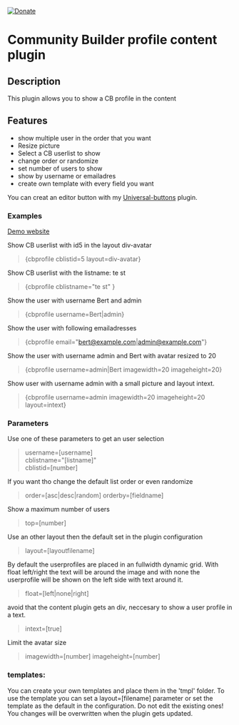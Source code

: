 [![Donate](https://img.shields.io/badge/Donate-PayPal-green.svg)](https://www.paypal.com/donate/?business=SAT23GPU7F6AS&no_recurring=1&currency_code=EUR)
# Community Builder profile content plugin

## Description
This plugin allows you to show a CB profile in the content

## Features

- show multiple user in the order that you want
- Resize picture
- Select a CB userlist to show
- change order or randomize
- set number of users to show
- show by username or emailadres
- create own template with every field you want

You can creat an editor button with my [Universal-buttons](https://github.com/Tazzios/Universal-buttons) plugin. 

### Examples
[Demo website](https://marijqg132.132.axc.nl/demo/)

Show CB userlist with id5 in the layout div-avatar
>{cbprofile cblistid=5 layout=div-avatar}

Show CB userlist with the listname: te st 
>{cbprofile cblistname="te st" }

Show the user with username Bert and admin 
>{cbprofile username=Bert|admin}

Show the user with following emailadresses 
>{cbprofile email="bert@example.com|admin@example.com"}

Show the user with username admin and Bert with avatar resized to 20
>{cbprofile username=admin|Bert imagewidth=20 imageheight=20}

Show user with username admin with a small picture and layout intext.
>{cbprofile username=admin imagewidth=20 imageheight=20 layout=intext} 


### Parameters

Use one of these parameters to get an user selection
>username=[username]  
>cblistname="[listname]"  
>cblistid=[number] 

If you want tho change the default list order or even randomize 
>order=[asc|desc|random] orderby=[fieldname]

Show a maximum number of users
>top=[number]
 

Use an other layout then the default set in the plugin configuration
>layout=[layoutfilename]

By default the userprofiles are placed in an fullwidth dynamic grid. With float left/right the text will be around the image and with none the userprofile will be shown on the left side with text around it.
>float=[left|none|right]

avoid that the content plugin gets an div, neccesary to show a user profile in a text.
>intext=[true]

Limit the avatar size
>imagewidth=[number]
>imageheight=[number]


### templates:

You can create your own templates and place them in the 'tmpl' folder.
To use the template you can set a layout=[filename] parameter or set the template as the default in the configuration.
Do not edit the existing ones! You changes will be overwritten when the plugin gets updated.




